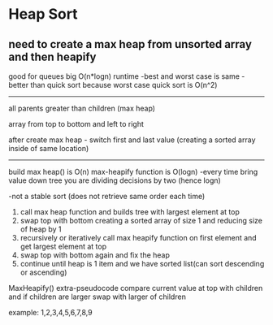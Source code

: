 # Heap Sort

need to create a max heap from unsorted array
and then heapify
----
good for queues
big O(n*logn) runtime 
	-best and worst case is same
-better than quick sort because worst case quick sort is O(n^2)

---
all parents greater than children (max heap)

array from top to bottom and left to right

after create max heap - switch first and last value (creating a sorted array inside of same location)

---
build max heap() is O(n)
max-heapify function is O(logn) 
	-every time bring value down tree you are dividing decisions by two (hence logn)

-not a stable sort (does not retrieve same order each time)

1. call max heap function and builds tree with largest element at top
2. swap top with bottom creating a sorted array of size 1 and reducing size of heap by 1
3. recursively or iteratively call max heapify function on first element and get largest element at top
4. swap top with bottom again and fix the heap
5. continue until heap is 1 item and we have sorted list(can sort descending or ascending)

MaxHeapify() extra-pseudocode
	compare current value at top with children and if children are larger swap with larger of children

example:
1,2,3,4,5,6,7,8,9
